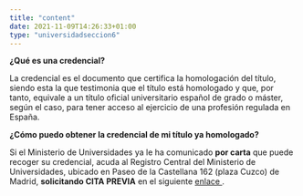 ```yaml
---
title: "content"
date: 2021-11-09T14:26:33+01:00
type: "universidadseccion6"
---
```

<p><strong>&iquest;Qué es una credencial?</strong></p>
<p>La credencial es el documento que certifica la homologación del título, siendo esta la que testimonia que el título está homologado y que, por tanto, equivale a un título oficial universitario español de grado o máster, según el caso, para tener acceso al ejercicio de una profesión regulada en España.</p>
<p><strong>&iquest;Cómo puedo obtener la credencial de mi título ya homologado?</strong></p>
<p>Si el Ministerio de Universidades ya le ha comunicado<span>&nbsp;</span><strong>por carta</strong><span>&nbsp;</span>que puede recoger su credencial, acuda al Registro Central del Ministerio de Universidades, ubicado en Paseo de la Castellana 162 (plaza Cuzco) de Madrid,<span>&nbsp;</span><strong>solicitando CITA PREVIA</strong><span>&nbsp;</span>en el siguiente<span>&nbsp;</span><a title="Ir a 'Cita previa', en ventana nueva" href="https://ssweb.seap.minhap.es/icpplus/citar?org=MCIU" target="_blank" rel="noopener">enlace <i class="icon fas fa-external-link-alt"></i></a>.</p>
